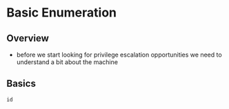 # Basic Enumeration

## Overview

* before we start looking for privilege escalation opportunities we need to understand a bit about the machine

## Basics

```
id
```
